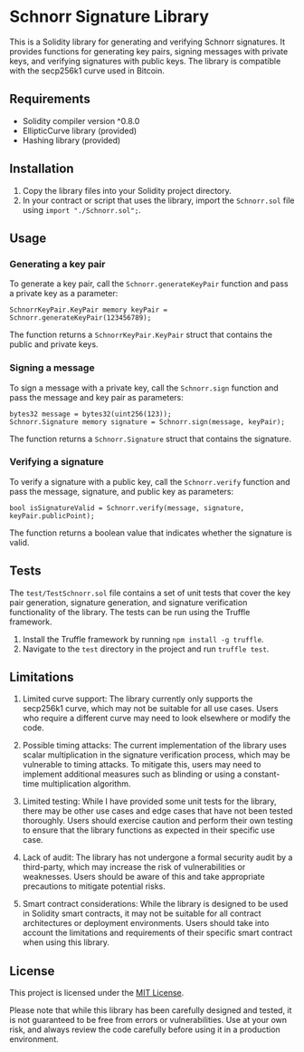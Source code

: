 <h1>Schnorr Signature Library</h1><p>This is a Solidity library for generating and verifying Schnorr signatures. It provides functions for generating key pairs, signing messages with private keys, and verifying signatures with public keys. The library is compatible with the secp256k1 curve used in Bitcoin.</p><h2>Requirements</h2><ul><li>Solidity compiler version ^0.8.0</li><li>EllipticCurve library (provided)</li><li>Hashing library (provided)</li></ul><h2>Installation</h2><ol><li>Copy the library files into your Solidity project directory.</li><li>In your contract or script that uses the library, import the <code>Schnorr.sol</code> file using <code>import "./Schnorr.sol";</code>.</li></ol><h2>Usage</h2><h3>Generating a key pair</h3><p>To generate a key pair, call the <code>Schnorr.generateKeyPair</code> function and pass a private key as a parameter:</p><code>SchnorrKeyPair.KeyPair memory keyPair = Schnorr.generateKeyPair(123456789);
</code><p>The function returns a <code>SchnorrKeyPair.KeyPair</code> struct that contains the public and private keys.</p><h3>Signing a message</h3><p>To sign a message with a private key, call the <code>Schnorr.sign</code> function and pass the message and key pair as parameters:</p><code>bytes32 message = bytes32(uint256(123));
Schnorr.Signature memory signature = Schnorr.sign(message, keyPair);
</code><p>The function returns a <code>Schnorr.Signature</code> struct that contains the signature.</p><h3>Verifying a signature</h3><p>To verify a signature with a public key, call the <code>Schnorr.verify</code> function and pass the message, signature, and public key as parameters:</p><code>bool isSignatureValid = Schnorr.verify(message, signature, keyPair.publicPoint);
</code><p>The function returns a boolean value that indicates whether the signature is valid.</p><h2>Tests</h2><p>The <code>test/TestSchnorr.sol</code> file contains a set of unit tests that cover the key pair generation, signature generation, and signature verification functionality of the library. The tests can be run using the Truffle framework.</p><ol><li>Install the Truffle framework by running <code>npm install -g truffle</code>.</li><li>Navigate to the <code>test</code> directory in the project and run <code>truffle test</code>.</li></ol>
<h2>Limitations</h2>
<ol><li><p>Limited curve support: The library currently only supports the secp256k1 curve, which may not be suitable for all use cases. Users who require a different curve may need to look elsewhere or modify the code.</p></li><li><p>Possible timing attacks: The current implementation of the library uses scalar multiplication in the signature verification process, which may be vulnerable to timing attacks. To mitigate this, users may need to implement additional measures such as blinding or using a constant-time multiplication algorithm.</p></li><li><p>Limited testing: While I have provided some unit tests for the library, there may be other use cases and edge cases that have not been tested thoroughly. Users should exercise caution and perform their own testing to ensure that the library functions as expected in their specific use case.</p></li><li><p>Lack of audit: The library has not undergone a formal security audit by a third-party, which may increase the risk of vulnerabilities or weaknesses. Users should be aware of this and take appropriate precautions to mitigate potential risks.</p></li><li><p>Smart contract considerations: While the library is designed to be used in Solidity smart contracts, it may not be suitable for all contract architectures or deployment environments. Users should take into account the limitations and requirements of their specific smart contract when using this library.</p></li></ol>
<h2>License</h2><p>This project is licensed under the <a href="https://github.com/example/schnorr-signature-library/blob/main/LICENSE" target="_new">MIT License</a>.</p></div>

<p>
Please note that while this library has been carefully designed and tested, it is not guaranteed to be free from errors or vulnerabilities. Use at your own risk, and always review the code carefully before using it in a production environment.</p>
